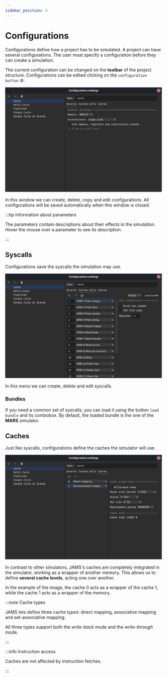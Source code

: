 ```yaml
---
sidebar_position: 4
---
```


# Configurations

Configurations define how a project has to be simulated. A project can have several configurations. The user must
specify a configuration before they can create a simulation.

The current configuration can be changed on the **toolbar** of the project structure. Configurations can be edited
clicking on the `configuration button` ⚙.

![Configurations' menu](/img/docs/getting-started/configurations.png)

In this window we can create, delete, copy and edit configurations. All configurations will be saved automatically when
this window is closed.

:::tip Information about parameters

The parameters contain descriptions about their effects in the simulation. Hover the mouse over a parameter
to see its description.

:::

## Syscalls

Configurations save the syscalls the simulation may use.

![Configuration's syscalls](/img/docs/getting-started/syscalls.png)

In this menu we can create, delete and edit syscalls.

### Bundles

If you need a common set of syscalls, you can load it using the button `load bundle` and its combobox. By default, the
loaded bundle is the one of the **MARS** simulator.

## Caches

Just like syscalls, configurations define the caches the simulator will use.

![Configuration's caches](/img/docs/getting-started/caches.png)

In contrast to other simulators, JAMS's caches are completely integrated in the simulator, working as a wrapper of
another memory. This allows us to define **several cache levels**, acting one over another.

In the example of the image, the cache 0 acts as a wrapper of the cache 1, while the cache 1 acts as a wrapper of the
memory.

:::note Cache types

JAMS lets define three cache types: direct mapping, associative mapping and set-associative mapping.

All three types support both the *write-back* mode and the *write-through* mode.

:::

:::info Instruction access

Caches are not affected by instruction fetches.

:::